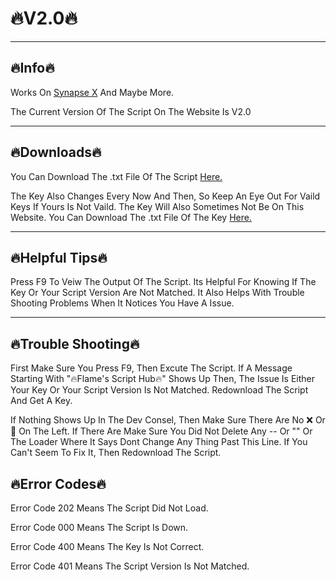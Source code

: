 # 🔥V2.0🔥




_______________________________________________________________________________________________________________________________________________________________________





## 🔥Info🔥

 Works On [Synapse X](https://x.synapse.to/?adlt=strict&toWww=1&redig=D2C19EA1823A410AA8EF7AB7CF653812) And Maybe More.

The Current Version Of The Script On The Website Is V2.0





_______________________________________________________________________________________________________________________________________________________________________





## 🔥Downloads🔥

You Can Download The .txt File Of The Script [Here.](https://cdn.discordapp.com/attachments/998376310600638474/1012491692303188049/message.txt)

The Key Also Changes Every Now And Then, So Keep An Eye Out For Vaild Keys If Yours Is Not Vaild. The Key Will Also Sometimes Not Be On This Website. You Can Download The .txt File Of The Key [Here.](https://cdn.discordapp.com/attachments/998376310600638474/1010390737734598797/message.txt)





_______________________________________________________________________________________________________________________________________________________________________





## 🔥Helpful Tips🔥

Press F9 To Veiw The Output Of The Script. Its Helpful For Knowing If The Key Or Your Script Version Are Not Matched. It  Also Helps With Trouble Shooting Problems When It Notices You Have A Issue.






_______________________________________________________________________________________________________________________________________________________________________




## 🔥Trouble Shooting🔥

First Make Sure You Press F9, Then Excute The Script. If A Message Starting With "🔥Flame's Script Hub🔥" Shows Up Then, The Issue Is Either Your Key Or Your Script Version Is Not Matched. Redownload The Script And Get A Key.

If Nothing Shows Up In The Dev Consel, Then Make Sure There Are No ❌ Or 🔴 On The Left. If There Are Make Sure You Did Not Delete Any -- Or "" Or The Loader Where It Says Dont Change Any Thing Past This Line. If You Can't Seem To Fix It, Then Redownload The Script.

## 🔥Error Codes🔥

Error Code 202 Means The Script Did Not Load.

Error Code 000 Means The Script Is Down.

Error Code 400 Means The Key Is Not Correct.

Error Code 401 Means The Script Version Is Not Matched.
